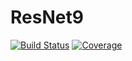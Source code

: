 # ResNet9

[![Build Status](https://github.com/a-r-n-o-l-d/ResNet9.jl/workflows/CI/badge.svg)](https://github.com/a-r-n-o-l-d/ResNet9.jl/actions)
[![Coverage](https://codecov.io/gh/a-r-n-o-l-d/ResNet9.jl/branch/master/graph/badge.svg)](https://codecov.io/gh/a-r-n-o-l-d/ResNet9.jl)
